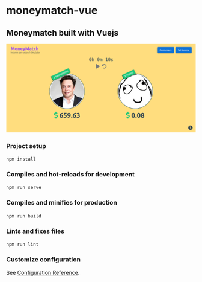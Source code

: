 # moneymatch-vue
## Moneymatch built with Vuejs

![moneymatch user interface](./moneymatch.png?raw=true "Moneymatch")

### Project setup
```
npm install
```

### Compiles and hot-reloads for development
```
npm run serve
```

### Compiles and minifies for production
```
npm run build
```

### Lints and fixes files
```
npm run lint
```

### Customize configuration
See [Configuration Reference](https://cli.vuejs.org/config/).
